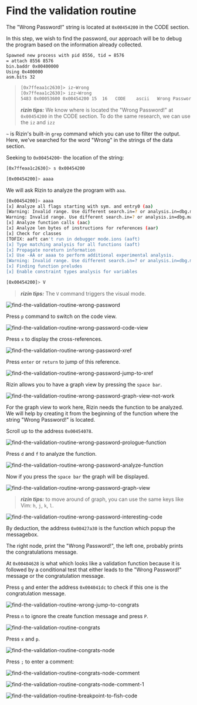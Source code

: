 # Find the validation routine

The "Wrong Password!" string is located at `0x00454200` in the CODE section.

In this step, we wish to find the password, our approach will be to debug
the program based on the information already collected.

```bash
Spawned new process with pid 8556, tid = 8576
= attach 8556 8576
bin.baddr 0x00400000
Using 0x400000
asm.bits 32
```

> ```bash
> [0x7ffeaa1c2630]> iz~Wrong
> [0x7ffeaa1c2630]> izz~Wrong
> 5483 0x00053600 0x00454200 15  16   CODE    ascii   Wrong Password!
> ```
> ***rizin tips:*** We know where is located the "Wrong Password!" at
> `0x00454200` in the CODE section.
> To do the same research, we can use the `iz` and `izz`


`~` is Rizin's built-in `grep` command which you can use to filter the
output.
Here, we've searched for the word "Wrong" in the strings of the data
section.

Seeking to `0x00454200`- the location of the string:

```bash
[0x7ffeaa1c2630]> s 0x00454200

[0x00454200]> aaaa
```

We will ask Rizin to analyze the program with `aaa`.

```bash
[0x00454200]> aaaa
[x] Analyze all flags starting with sym. and entry0 (aa)
[Warning: Invalid range. Use different search.in=? or analysis.in=dbg.maps.x
Warning: Invalid range. Use different search.in=? or analysis.in=dbg.maps.x
[x] Analyze function calls (aac)
[x] Analyze len bytes of instructions for references (aar)
[x] Check for classes
[TOFIX: aaft can't run in debugger mode.ions (aaft)
[x] Type matching analysis for all functions (aaft)
[x] Propagate noreturn information
[x] Use -AA or aaaa to perform additional experimental analysis.
[Warning: Invalid range. Use different search.in=? or analysis.in=dbg.maps.x
[x] Finding function preludes
[x] Enable constraint types analysis for variables
```

```bash
[0x00454200]> V
```

> ***rizin tips:*** The `V` command triggers the visual mode.

![find-the-validation-routine-wrong-password](./img/find-the-validation_routine-00.png)

Press `p` command to switch on the code view.

![find-the-validation-routine-wrong-password-code-view](./img/find-the-validation_routine-01.png)

Press `x` to display the cross-references.

![find-the-validation-routine-wrong-password-xref](./img/find-the-validation_routine-02.png)

Press `enter` or `return` to jump of this reference.

![find-the-validation-routine-wrong-password-jump-to-xref](./img/find-the-validation_routine-03.png)

Rizin allows you to have a graph view by pressing the `space bar`.

![find-the-validation-routine-wrong-password-graph-view-not-work](./img/find-the-validation_routine-04.png)

For the graph view to work here, Rizin needs the function to be analyzed.
We will help by creating it from the beginning of the function
where the string "Wrong Password!" is located.

Scroll up to the address `0x00454078`.

![find-the-validation-routine-wrong-password-prologue-function](./img/find-the-validation_routine-05.png)

Press `d` and `f` to analyze the function.


![find-the-validation-routine-wrong-password-analyze-function](./img/find-the-validation_routine-06.png)

Now if you press the `space bar` the graph will be displayed.

![find-the-validation-routine-wrong-password-graph-view](./img/find-the-validation_routine-07.png)

> ***rizin tips:*** to move around of graph, you can use the same keys like Vim:
> `h`, `j`, `k`, `l`.

![find-the-validation-routine-wrong-password-interesting-code](./img/find-the-validation_routine-08.png)

By deduction, the address `0x00427a30` is the function which popup the messagebox.

The right node, print the "Wrong Password!", the left one, probably prints the congratulations message.

At `0x00404628` is what which looks like a validation function because it is
followed by a conditional test that either leads to the "Wrong Password!" message
or the congratulation message.

Press `g` and enter the address `0x004041dc` to check if this one is the
congratulation message.

![find-the-validation-routine-wrong-jump-to-congrats](./img/find-the-validation_routine-09.png)

Press `n` to ignore the create function message and press `P`.

![find-the-validation-routine-congrats](./img/find-the-validation_routine-10.png)

Press `x` and `p`.

![find-the-validation-routine-congrats-node](./img/find-the-validation_routine-11.png)

Press `;` to enter a comment:

![find-the-validation-routine-congrats-node-comment](./img/find-the-validation_routine-12.png)

![find-the-validation-routine-congrats-node-comment-1](./img/find-the-validation_routine-13.png)

![find-the-validation-routine-breakpoint-to-fish-code](./img/find-the-validation_routine-14.png)






